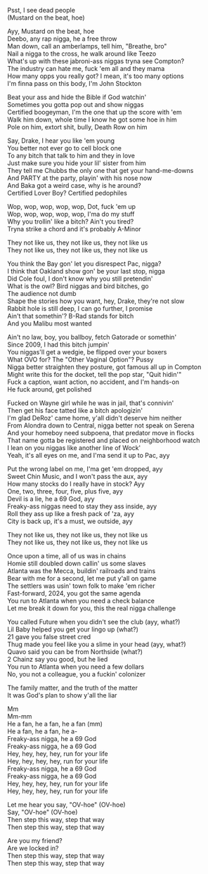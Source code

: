 Psst, I see dead people  
(Mustard on the beat, hoe)

Ayy, Mustard on the beat, hoe  
Deebo, any rap nigga, he a free throw  
Man down, call an amberlamps, tell him, "Breathe, bro"  
Nail a nigga to the cross, he walk around like Teezo  
What's up with these jabroni-ass niggas tryna see Compton?  
The industry can hate me, fuck 'em all and they mama  
How many opps you really got? I mean, it's too many options  
I'm finna pass on this body, I'm John Stockton

Beat your ass and hide the Bible if God watchin'  
Sometimes you gotta pop out and show niggas  
Certified boogeyman, I'm the one that up the score with 'em  
Walk him down, whole time I know he got some hoe in him  
Pole on him, extort shit, bully, Death Row on him

Say, Drake, I hear you like 'em young  
You better not ever go to cell block one  
To any bitch that talk to him and they in love  
Just make sure you hide your lil' sister from him  
They tell me Chubbs the only one that get your hand-me-downs  
And PARTY at the party, playin' with his nose now  
And Baka got a weird case, why is he around?  
Certified Lover Boy? Certified pedophiles

Wop, wop, wop, wop, wop, Dot, fuck 'em up  
Wop, wop, wop, wop, wop, I'ma do my stuff  
Why you trollin' like a bitch? Ain't you tired?  
Tryna strike a chord and it's probably A-Minor

They not like us, they not like us, they not like us  
They not like us, they not like us, they not like us

You think the Bay gon' let you disrespect Pac, nigga?  
I think that Oakland show gon' be your last stop, nigga  
Did Cole fouI, I don't know why you still pretendin'  
What is the owl? Bird niggas and bird bitches, go  
The audience not dumb  
Shape the stories how you want, hey, Drake, they're not slow  
Rabbit hole is still deep, I can go further, I promise  
Ain't that somethin'? B-Rad stands for bitch  
And you Malibu most wanted

Ain't no law, boy, you ballboy, fetch Gatorade or somethin'  
Since 2009, I had this bitch jumpin'  
You niggas'll get a wedgie, be flipped over your boxers  
What OVO for? The "Other Vaginal Option"? Pussy  
Nigga better straighten they posture, got famous all up in Compton  
Might write this for the docket, tell the pop star, "Quit hidin'"  
Fuck a caption, want action, no accident, and I'm hands-on  
He fuck around, get polished

Fucked on Wayne girl while he was in jail, that's connivin'  
Then get his face tatted like a bitch apologizin'  
I'm glad DeRoz' came home, y'all didn't deserve him neither  
From Alondra down to Central, nigga better not speak on Serena  
And your homeboy need subpoena, that predator move in flocks  
That name gotta be registered and placed on neighborhood watch  
I lean on you niggas like another line of Wock'  
Yeah, it's all eyes on me, and I'ma send it up to Pac, ayy

Put the wrong label on me, I'ma get 'em dropped, ayy  
Sweet Chin Music, and I won't pass the aux, ayy  
How many stocks do I really have in stock? Ayy  
One, two, three, four, five, plus five, ayy  
Devil is a lie, he a 69 God, ayy  
Freaky-ass niggas need to stay they ass inside, ayy  
Roll they ass up like a fresh pack of 'za, ayy  
City is back up, it's a must, we outside, ayy

They not like us, they not like us, they not like us  
They not like us, they not like us, they not like us

Once upon a time, all of us was in chains  
Homie still doubled down callin' us some slaves  
Atlanta was the Mecca, buildin' railroads and trains  
Bear with me for a second, let me put y'all on game  
The settlers was usin' town folk to make 'em richer  
Fast-forward, 2024, you got the same agenda  
You run to Atlanta when you need a check balance  
Let me break it down for you, this the real nigga challenge

You called Future when you didn't see the club (ayy, what?)  
Lil Baby helped you get your lingo up (what?)  
21 gave you false street cred  
Thug made you feel like you a slime in your head (ayy, what?)  
Quavo said you can be from Northside (what?)  
2 Chainz say you good, but he lied  
You run to Atlanta when you need a few dollars  
No, you not a colleague, you a fuckin' colonizer

The family matter, and the truth of the matter  
It was God's plan to show y'all the liar

Mm  
Mm-mm  
He a fan, he a fan, he a fan (mm)  
He a fan, he a fan, he a-  
Freaky-ass nigga, he a 69 God  
Freaky-ass nigga, he a 69 God  
Hey, hey, hey, hey, run for your life  
Hey, hey, hey, hey, run for your life  
Freaky-ass nigga, he a 69 God  
Freaky-ass nigga, he a 69 God  
Hey, hey, hey, hey, run for your life  
Hey, hey, hey, hey, run for your life

Let me hear you say, "OV-hoe" (OV-hoe)  
Say, "OV-hoe" (OV-hoe)  
Then step this way, step that way  
Then step this way, step that way

Are you my friend?  
Are we locked in?  
Then step this way, step that way  
Then step this way, step that way